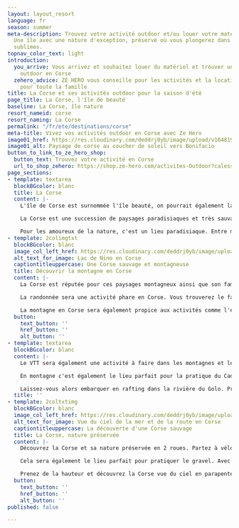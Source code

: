 ```yaml
---
layout: layout_resort
language: fr
season: summer
meta-description: Trouvez votre activité outdoor et/ou louer votre matériel en Corse.
  Une île avec une nature d'exception, préservé où vous plongerez dans des paysages
  sublimes.
topnav_color_text: light
introduction:
  you_arrive: Vous arrivez et souhaitez louer du matériel et trouver une activité
    outdoor en Corse
  zehero_advice: ZE HERO vous conseille pour les activités et la location des équipements
    pour toute la famille
title: La Corse et ses activités outdoor pour la saison d'été
page_title: La Corse, l'île de beauté
baseline: La Corse, île nature
resort_nameid: corse
resort_naming: La Corse
permalink: "/fr/ete/destinations/corse"
meta-title: Vivez vos activités outdoor en Corse avec Ze Hero
image01_href: https://res.cloudinary.com/deddrj0yb/image/upload/v1648197029/website/resorts/Corse/maeva-satena-_sawgTSIHs4-unsplash.jpg
image01_alt: Paysage de corse au coucher de soleil vers Bonifacio
button_to_link_to_ze_hero_shop:
  button_text: Trouvez votre activité en Corse
  url_to_shop_zehero: https://shop.ze-hero.com/activites-Outdoor?calessonstype=all&catypegenderlistsummer=all&calessonsactivitytype=all&start-date=
page_sections:
- template: textarea
  blockBGcolor: blanc
  title: La Corse
  content: |-
    L'île de Corse est surnommée l'île beauté, on pourrait également la voir comme la montagne dans la mer. Cette petite île est un paradis naturel, aux décors uniques. Entre ses montagnes aux pics saillants et rocailleux, ses lacs et ses rivières ainsi que ses plaines et plages paradisiaques.

    La Corse est une succession de paysages paradisiaques et très sauvages en gardant une nature très préservée. Le Monte Cinto est un sommet culmine à 27100 mètres avec également le GR20 mondialement connu. Les paysages corses sont aussi façonnés par les rivières, les fleuves, les lacs. La Corse est composée aussi de plusieurs réserves naturelles d'un parc marin international. On y trouve un panel de paysage très divers et d'une richesse incroyable dans ce petit lieu qu'est la Corse.

    Pour les amoureux de la nature, c'est un lieu paradisiaque. Entre mer et montagne, plages paradisiaques et petite criques, lacs et rivières, la Corse fera le bonheur de tous.
- template: 2colimgtxt
  blockBGcolor: blanc
  image_col_left_href: https://res.cloudinary.com/deddrj0yb/image/upload/v1648197032/website/resorts/Corse/arnaud-schildknecht-46ca2KWLauM-unsplash.jpg
  alt_text_for_image: Lac de Nino en Corse
  captiontitleuppercase: Une Corse sauvage et montagneuse
  title: Découvrir la montagne en Corse
  content: |-
    La Corse est réputée pour ces paysages montagneux ainsi que son fameux GR 20 et ces nombreux sommets à plus de 2000m d'altitude. Tous les amoureux des espaces sauvages et préservé auront un choix incroyable d'activité outdoor en Corse.

    La randonnée sera une activité phare en Corse. Vous trouverez le fameux GR 20 qui est une randonnée magnifique mais également très sportive avec des passages techniques. Vous pourrez fouler 1 500km de sentiers à la découverte d'une faune et d'une flore unique en Corse. Partez découvrir les fameuses Aiguilles de Bavella, plongez dans la vallée de la Restonica avec ses piscines naturelles. Vous découvrirez en randonnant des joyaux naturels. Partez accompagner d'un guide de moyenne montagne afin de vous laisser guider sur les plus chemins montagneux avec toutes les connaissances et les secrets de ces lieux.

    La montagne en Corse sera également propice aux activités comme l'escalade. Elle offre un terrain de jeu incroyable pour tous les amateurs de grimpe. Vous trouverez des spots comme la Balagne prêt de la mer ou dans la vallée de la Restonica. Les lieux mythiques seront aussi vers les aiguilles de Bavella ainsi que Punta. Vous trouverez également, pour les personnes plus novices en escalade, de superbe Via-Ferrata.
  button:
    text_button: ''
    href_button: ''
    alt_button: ''
- template: textarea
  blockBGcolor: blanc
  content: |-
    Le VTT sera également une activité à faire dans les montagnes et les autres lieux nature de Corse. Que ce soit en VTT classique, en VTT électrique, vous trouverez de nombreux sentiers tel que la GT20 qui vous permet de traverser la Corse à Vélo. Vous pourrez vous aventurer vers le Niolu ou le plateau de Cuscione pour les plus sportifs. Le VTT sera également pratiqué au bord de mer. Vous pourrez alors varier les plaisirs et les lieux afin de découvrir un panel de paysage. Plusieurs organismes de séjour, de randonnée à la journée vous proposeront des sorties en groupe encadré en Corse. Vous trouverez également des moniteurs indépendants.

    En montagne c'est également le lieu parfait pour la pratique du Canyoning et Corse c'est le paradis. Le terrain de jeu en Corse est incroyable et ses canyons sont également très réputés. Vous pourrez alors le pratiquer dans le massif de Bavella, les canyons de la Vacca, de la Purcaraccia, de Piscia di Gallo, de la Richiusa et de Tavignano. Que ce soit pour de la marche aquatique, pour vous initier au canyoning ou pour les plus sportifs à la recherche de sensation forte, vous trouverez votre bonheur. De plus, les canyons de Corse sont vous feront découvrir des paysages sublimes.

    Laissez-vous alors embarquer en rafting dans la rivière du Golo. Profitez d'un moment de partage, de sensation forte et de découverte en groupe pour une expérience unique. Vous pourrez également en pratiquer dans les gorges de Tavignano.
  title: ''
- template: 2coltxtimg
  blockBGcolor: blanc
  image_col_left_href: https://res.cloudinary.com/deddrj0yb/image/upload/v1648205164/website/resorts/Corse/gontran-isnard-aTGu56zPu-w-unsplash.jpg
  alt_text_for_image: Vue du ciel de la mer et de la route en Corse
  captiontitleuppercase: La découverte d'une Corse sauvage
  title: La Corse, nature préservée
  content: |-
    Découvrez la Corse et sa nature préservée en 2 roues. Partez à vélo de route en naviguant sur les plus belles routes de Corse, vous pourrez la traverser ou même effectuer le tour de Corse à vélo.

    Cela sera également le lieu parfait pour pratiquer le gravel. Avec Gravel’up, partez plusieurs jours à travers la Corse en gravel en variant les terrains et les routes. Entre bitume et sentiers, vous pourrez avoir le choix de 3 expériences inédites pour découvrir la Corse. Vous pourrez parcourir la Corse en étoiles en restant au même camp de base basé dans la région de Sartène. Vous pourrez réaliser une boucle entre mer et montagne dans toute la partie sud de Corse pour 6 jours de magie. Pour les plus sportifs, vous pourrez alors traverser la corse en gravel.

    Prenez de la hauteur et découvrez la Corse vue du ciel en parapente. Quoi de mieux que de vivre son baptême dans les airs avec les paysages corse devant vous. Montagnes, mer et lacs, des couleurs intenses, des paysages sauvages pour un moment unique dans les airs. Les paysages seront alors impressionnants vu du ciel.
  button:
    text_button: ''
    href_button: ''
    alt_button: ''
published: false

---
```

